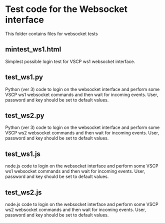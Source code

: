 # Test code for the Websocket interface

This folder contains files for websocket tests

## mintest_ws1.html
Simplest possible login test for VSCP ws1 websocket interface.

## test_ws1.py
Python (ver 3) code to login on the websocket interface and perform
some VSCP ws1 websocket commands and then wait for incoming events. User, password and key should be set to default values.

## test_ws2.py
Python (ver 3) code to login on the websocket interface and perform
some VSCP ws2 websocket commands and then wait for incoming events. User, password and key should be set to default values.

## test_ws1.js
node.js code to login on the websocket interface and perform
some VSCP ws1 websocket commands and then wait for incoming events. User, password and key should be set to default values.

## test_ws2.js
node.js code to login on the websocket interface and perform
some VSCP ws2 websocket commands and then wait for incoming events. User, password and key should be set to default values.